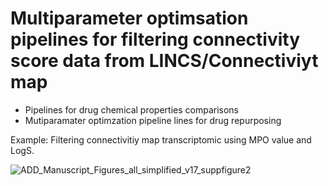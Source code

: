# Multiparameter optimsation pipelines for filtering connectivity score data from LINCS/Connectiviyt map

* Pipelines for drug chemical properties comparisons
* Mutiparamater optimzation pipeline lines for drug repurposing

Example: Filtering connectivitiy map transcriptomic using MPO value and LogS.

![ADD_Manuscript_Figures_all_simplified_v17_suppfigure2](https://github.com/user-attachments/assets/b1af63c7-91d6-4187-8b8c-bf1ac20a20da)
